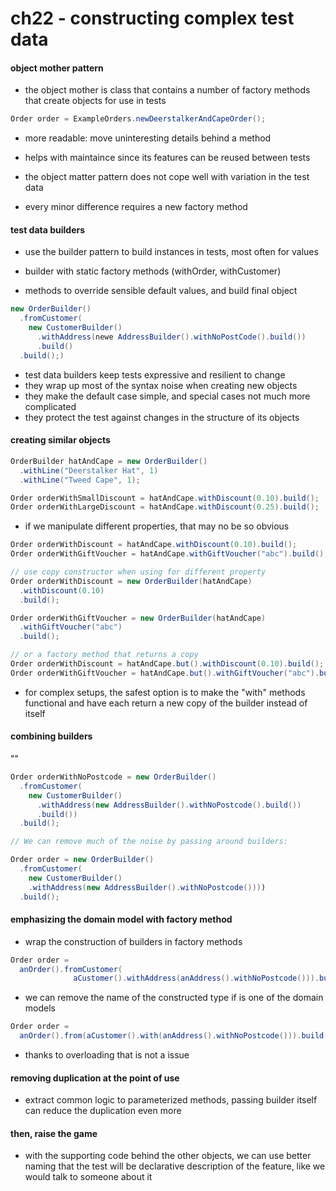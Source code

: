 # ch22 - constructing complex test data

#### object mother pattern

- the object mother is class that contains a number of factory methods that
  create objects for use in tests

```java
Order order = ExampleOrders.newDeerstalkerAndCapeOrder();
```

- more readable: move uninteresting details behind a method
- helps with maintaince since its features can be reused between tests

- the object matter pattern does not cope well with variation in the test data
- every minor difference requires a new factory method

#### test data builders

- use the builder pattern to build instances in tests, most often for values

- builder with static factory methods (withOrder, withCustomer)
- methods to override sensible default values, and build final object


```java
new OrderBuilder()
  .fromCustomer(
    new CustomerBuilder()
      .withAddress(newe AddressBuilder().withNoPostCode().build())
      .build()
  .build();)
```

- test data builders keep tests expressive and resilient to change
- they wrap up most of the syntax noise when creating new objects
- they make the default case simple, and special cases not much more complicated
- they protect the test against changes in the structure of its objects

#### creating similar objects

```java
OrderBuilder hatAndCape = new OrderBuilder()
  .withLine("Deerstalker Hat", 1)
  .withLine("Tweed Cape", 1);

Order orderWithSmallDiscount = hatAndCape.withDiscount(0.10).build();
Order orderWithLargeDiscount = hatAndCape.withDiscount(0.25).build();
```

- if we manipulate different properties, that may no be so obvious

```java
Order orderWithDiscount = hatAndCape.withDiscount(0.10).build();
Order orderWithGiftVoucher = hatAndCape.withGiftVoucher("abc").build(); // this one can have the above change as well

// use copy constructor when using for different property
Order orderWithDiscount = new OrderBuilder(hatAndCape)
  .withDiscount(0.10)
  .build();

Order orderWithGiftVoucher = new OrderBuilder(hatAndCape)
  .withGiftVoucher("abc")
  .build();

// or a factory method that returns a copy
Order orderWithDiscount = hatAndCape.but().withDiscount(0.10).build();
Order orderWithGiftVoucher = hatAndCape.but().withGiftVoucher("abc").build();
```

- for complex setups, the safest option is to make the "with" methods functional
  and have each return a new copy of the builder instead of itself

#### combining builders
""
```java
Order orderWithNoPostcode = new OrderBuilder()
  .fromCustomer(
    new CustomerBuilder()
      .withAddress(new AddressBuilder().withNoPostcode().build())
      .build())
  .build();

// We can remove much of the noise by passing around builders:

Order order = new OrderBuilder()
  .fromCustomer(
    new CustomerBuilder()
    .withAddress(new AddressBuilder().withNoPostcode())))
  .build();
```

#### emphasizing the domain model with factory method

- wrap the construction of builders in factory methods

```java
Order order =
  anOrder().fromCustomer(
              aCustomer().withAddress(anAddress().withNoPostcode())).build();
```

- we can remove the name of the constructed type if is one of the domain models

```java
Order order =
  anOrder().from(aCustomer().with(anAddress().withNoPostcode())).build();
```

- thanks to overloading that is not a issue

#### removing duplication at the point of use

- extract common logic to parameterized methods, passing builder itself can
  reduce the duplication even more

#### then, raise the game

- with the supporting code behind the other objects, we can use better naming
  that the test will be declarative description of the feature, like we would
  talk to someone about it
